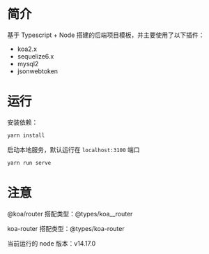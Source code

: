 # 简介

基于 Typescript + Node 搭建的后端项目模板，并主要使用了以下插件：

- koa2.x
- sequelize6.x
- mysql2
- jsonwebtoken

# 运行

安装依赖：

```bash
yarn install
```

启动本地服务，默认运行在 `localhost:3100` 端口

```bash
yarn run serve
```

# 注意

@koa/router 搭配类型：@types/koa\_\_router

koa-router 搭配类型：@types/koa-router

当前运行的 node 版本：v14.17.0
